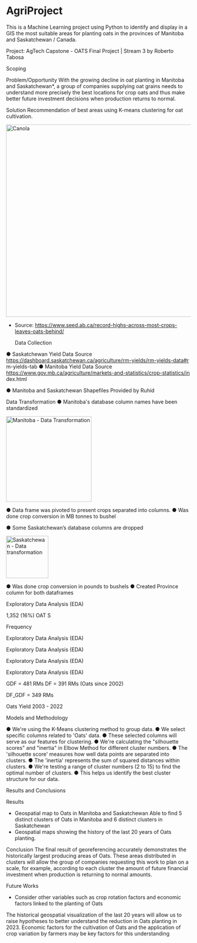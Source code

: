 # AgriProject
This is a Machine Learning project using Python to identify and display in a GIS the most suitable areas for planting oats in the provinces of Manitoba and Saskatchewan / Canada.

Project: AgTech Capstone - OATS
Final Project | Stream 3 by Roberto Tabosa

Scoping

Problem/Opportunity
With the growing decline in oat planting in Manitoba and Saskatchewan*, 
a group of companies supplying oat grains needs to understand more 
precisely the best locations for crop oats and thus make better future investment decisions when production returns to normal.

Solution
Recommendation of best areas using K-means clustering for 
oat cultivation.

<img width="524" alt="Canola" src="https://github.com/RobertoTabosa/AgriProject/assets/84072431/2669b50a-61ec-444c-a089-8ff6beb64432">

* Source: https://www.seed.ab.ca/record-highs-across-most-crops-leaves-oats-behind/

     Data Collection

● Saskatchewan Yield Data Source
https://dashboard.saskatchewan.ca/agriculture/rm-yields/rm-yields-data#r
m-yields-tab
● Manitoba Yield Data Source
https://www.gov.mb.ca/agriculture/markets-and-statistics/crop-statistics/in
dex.html

● Manitoba and Saskatchewan Shapefiles
Provided by Ruhid

Data Transformation
● Manitoba's database column names have been
standardized

<img width="233" alt="Manitoba - Data Transformation" src="https://github.com/RobertoTabosa/AgriProject/assets/84072431/602c254f-d546-4c4e-9ed9-7b9a228c888e">

● Data frame was pivoted to present crops
separated into columns.
● Was done crop conversion in MB tonnes to bushel

● Some Saskatchewan’s database columns are
dropped

<img width="115" alt="Saskatchewan - Data transformation" src="https://github.com/RobertoTabosa/AgriProject/assets/84072431/a92c9ce0-cc95-49e2-b1c1-32b95045e502">

● Was done crop conversion in pounds to bushels
● Created Province column for both dataframes

Exploratory Data Analysis (EDA)

1,352
(16%)
OAT
S

Frequency

Exploratory Data Analysis (EDA)

Exploratory Data Analysis (EDA)

Exploratory Data Analysis (EDA)

Exploratory Data Analysis (EDA)

GDF = 481 RMs DF = 391 RMs (Oats since 2002)

DF_GDF = 349 RMs

Oats Yield 2003 - 2022

Models and Methodology

● We're using the K-Means clustering method to group data.
● We select specific columns related to 'Oats' data.
● These selected columns will serve as our features for clustering.
● We're calculating the "silhouette scores" and "inertia" in Elbow Method for different
cluster numbers.
● The 'silhouette score' measures how well data points are separated into clusters.
● The 'inertia' represents the sum of squared distances within clusters.
● We're testing a range of cluster numbers (2 to 15) to find the optimal number of
clusters.
● This helps us identify the best cluster structure for our data.

Results and Conclusions

Results
- Geospatial map to Oats in Manitoba and Saskatchewan
Able to find 5 distinct clusters of Oats in Manitoba and 6 distinct
clusters in Saskatchewan
- Geospatial maps showing the history of the last 20 years of Oats
planting.

Conclusion
The final result of georeferencing accurately demonstrates the historically largest
producing areas of Oats. These areas distributed in clusters will allow the group of
companies requesting this work to plan on a scale, for example, according to each cluster
the amount of future financial investment when production is returning to normal amounts.

Future Works

- Consider other variables such as crop rotation factors and economic factors linked to the
planting of Oats

The historical geospatial visualization of the last 20 years will allow us to raise
hypotheses to better understand the reduction in Oats planting in 2023. Economic
factors for the cultivation of Oats and the application of crop variation by farmers may
be key factors for this understanding
